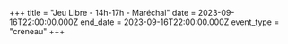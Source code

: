+++
title = "Jeu Libre - 14h-17h - Maréchal"
date = 2023-09-16T22:00:00.000Z
end_date = 2023-09-16T22:00:00.000Z
event_type = "creneau"
+++

